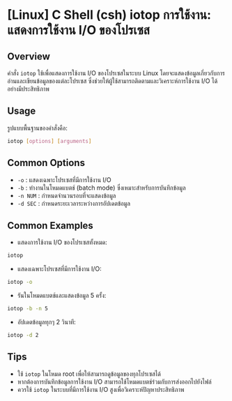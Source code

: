 # [Linux] C Shell (csh) iotop การใช้งาน: แสดงการใช้งาน I/O ของโปรเซส

## Overview
คำสั่ง `iotop` ใช้เพื่อแสดงการใช้งาน I/O ของโปรเซสในระบบ Linux โดยจะแสดงข้อมูลเกี่ยวกับการอ่านและเขียนข้อมูลของแต่ละโปรเซส ซึ่งช่วยให้ผู้ใช้สามารถติดตามและวิเคราะห์การใช้งาน I/O ได้อย่างมีประสิทธิภาพ

## Usage
รูปแบบพื้นฐานของคำสั่งคือ:
```bash
iotop [options] [arguments]
```

## Common Options
- `-o` : แสดงเฉพาะโปรเซสที่มีการใช้งาน I/O
- `-b` : ทำงานในโหมดแบตช์ (batch mode) ซึ่งเหมาะสำหรับการบันทึกข้อมูล
- `-n NUM` : กำหนดจำนวนรอบที่จะแสดงข้อมูล
- `-d SEC` : กำหนดระยะเวลาระหว่างการอัปเดตข้อมูล

## Common Examples
- แสดงการใช้งาน I/O ของโปรเซสทั้งหมด:
```bash
iotop
```

- แสดงเฉพาะโปรเซสที่มีการใช้งาน I/O:
```bash
iotop -o
```

- รันในโหมดแบตช์และแสดงข้อมูล 5 ครั้ง:
```bash
iotop -b -n 5
```

- อัปเดตข้อมูลทุกๆ 2 วินาที:
```bash
iotop -d 2
```

## Tips
- ใช้ `iotop` ในโหมด root เพื่อให้สามารถดูข้อมูลของทุกโปรเซสได้
- หากต้องการบันทึกข้อมูลการใช้งาน I/O สามารถใช้โหมดแบตช์ร่วมกับการส่งออกไปยังไฟล์
- ควรใช้ `iotop` ในระบบที่มีการใช้งาน I/O สูงเพื่อวิเคราะห์ปัญหาประสิทธิภาพ